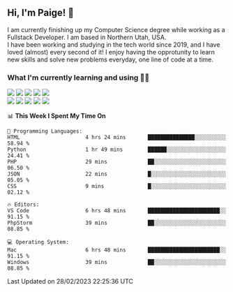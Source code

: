 ## Hi, I'm Paige! :vulcan_salute:

I am currently finishing up my Computer Science degree while working as a Fullstack Developer. I am based in Northern Utah, USA. \
I have been working and studying in the tech world since 2019, and I have loved (almost) every second of it! I enjoy having the opprotunity to learn new skills and solve new problems everyday, one line of code at a time.  

### What I'm currently learning and using :woman_technologist:
![](https://img.shields.io/badge/Laravel-FF2D20?style=for-the-badge&logo=laravel&logoColor=white) 
![](https://img.shields.io/badge/PHP-777BB4?style=for-the-badge&logo=php&logoColor=white)
![](https://img.shields.io/badge/Vue.js-35495E?style=for-the-badge&logo=vuedotjs&logoColor=4FC08D) 
![](https://img.shields.io/badge/MySQL-005C84?style=for-the-badge&logo=mysql&logoColor=white) 
![](https://img.shields.io/badge/Tailwind_CSS-38B2AC?style=for-the-badge&logo=tailwind-css&logoColor=white) \
![](https://img.shields.io/badge/Python-FFD43B?style=for-the-badge&logo=python&logoColor=blue)
![](https://img.shields.io/badge/Django-092E20?style=for-the-badge&logo=django&logoColor=green)
![](https://img.shields.io/badge/Kotlin-0095D5?&style=for-the-badge&logo=kotlin&logoColor=white)
![](https://img.shields.io/badge/Java-ED8B00?style=for-the-badge&logo=java&logoColor=white)
![](https://img.shields.io/badge/Haskell-5D4F85?style=for-the-badge&logo=haskell&logoColor=white) 

<!--START_SECTION:waka-->
📊 **This Week I Spent My Time On** 

```text
💬 Programming Languages: 
HTML                     4 hrs 24 mins       ███████████████░░░░░░░░░░   58.94 % 
Python                   1 hr 49 mins        ██████░░░░░░░░░░░░░░░░░░░   24.41 % 
PHP                      29 mins             ██░░░░░░░░░░░░░░░░░░░░░░░   06.50 % 
JSON                     22 mins             █░░░░░░░░░░░░░░░░░░░░░░░░   05.05 % 
CSS                      9 mins              █░░░░░░░░░░░░░░░░░░░░░░░░   02.12 % 

🔥 Editors: 
VS Code                  6 hrs 48 mins       ███████████████████████░░   91.15 % 
PhpStorm                 39 mins             ██░░░░░░░░░░░░░░░░░░░░░░░   08.85 % 

💻 Operating System: 
Mac                      6 hrs 48 mins       ███████████████████████░░   91.15 % 
Windows                  39 mins             ██░░░░░░░░░░░░░░░░░░░░░░░   08.85 % 
```


 Last Updated on 28/02/2023 22:25:36 UTC
<!--END_SECTION:waka-->
